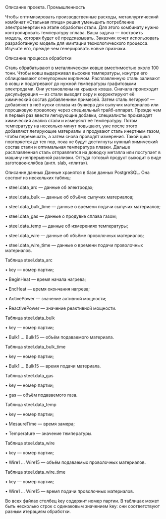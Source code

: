 Описание проекта. Промышленность

Чтобы оптимизировать производственные расходы, металлургический комбинат «Стальная птица» решил уменьшить потребление электроэнергии на этапе обработки стали. Для этого комбинату нужно контролировать температуру сплава. Ваша задача — построить модель, которая будет её предсказывать. Заказчик хочет использовать разработанную модель для имитации технологического процесса. Изучите его, прежде чем генерировать новые признаки.

Описание процесса обработки

Сталь обрабатывают в металлическом ковше вместимостью около 100 тонн. Чтобы ковш выдерживал высокие температуры, изнутри его облицовывают огнеупорным кирпичом. Расплавленную сталь заливают в ковш и подогревают до нужной температуры графитовыми электродами. Они установлены на крышке ковша. Сначала происходит десульфурация — из стали выводят серу и корректируют её химический состав добавлением примесей. Затем сталь легируют — добавляют в неё куски сплава из бункера для сыпучих материалов или порошковую проволоку через специальный трайб-аппарат. Прежде чем в первый раз ввести легирующие добавки, специалисты производят химический анализ стали и измеряют её температуру. Потом температуру на несколько минут повышают, уже после этого добавляют легирующие материалы и продувают сталь инертным газом, чтобы перемешать, а затем снова проводят измерения. Такой цикл повторяется до тех пор, пока не будут достигнуты нужный химический состав стали и оптимальная температура плавки. Дальше расплавленная сталь отправляется на доводку металла или поступает в машину непрерывной разливки. Оттуда готовый продукт выходит в виде заготовок-слябов (англ. slab, «плита»).

Описание данных Данные хранятся в базе данных PostgreSQL. Она состоит из нескольких таблиц:

• steel.data_arc — данные об электродах;

• steel.data_bulk — данные об объёме сыпучих материалов;

• steel.data_bulk_time — данные о времени подачи сыпучих материалов;

• steel.data_gas — данные о продувке сплава газом;

• steel.data_temp — данные об измерениях температуры;

• steel.data_wire — данные об объёме проволочных материалов;

• steel.data_wire_time — данные о времени подачи проволочных материалов.

Таблица steel.data_arc

• key — номер партии;

• BeginHeat — время начала нагрева;

• EndHeat — время окончания нагрева;

• ActivePower — значение активной мощности;

• ReactivePower — значение реактивной мощности.

Таблица steel.data_bulk

• key — номер партии;

• Bulk1 … Bulk15 — объём подаваемого материала.

Таблица steel.data_bulk_time

• key — номер партии;

• Bulk1 … Bulk15 — время подачи материала.

Таблица steel.data_gas

• key — номер партии;

• gas — объём подаваемого газа.

Таблица steel.data_temp

• key — номер партии;

• MesaureTime — время замера;

• Temperature — значение температуры.

Таблица steel.data_wire

• key — номер партии;

• Wire1 … Wire15 — объём подаваемых проволочных материалов.

Таблица steel.data_wire_time

• key — номер партии;

• Wire1 … Wire15 — время подачи проволочных материалов.

Во всех файлах столбец key содержит номер партии. В таблицах может быть несколько строк с одинаковым значением key: они соответствуют разным итерациям обработки.